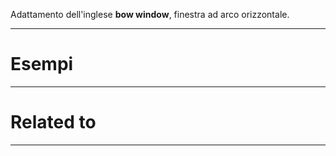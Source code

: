Adattamento dell'inglese **bow window**, finestra ad arco orizzontale.

----------------------------------------------------------------

# Esempi


----------------------------------------------------------------

# Related to


----------------------------------------------------------------